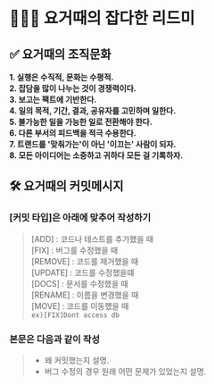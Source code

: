 # 👩🏻‍💻 요거때의 잡다한 리드미

## **✅ 요거때의 조직문화**
**1. 실행은 수직적, 문화는 수평적.**  
**2. 잡담을 많이 나누는 것이 경쟁력이다.**  
**3. 보고는 팩트에 기반한다.**  
**4. 일의 목적, 기간, 결과, 공유자를 고민하며 일한다.**  
**5. 불가능한 일을 가능한 일로 전환해야 한다.**  
**6. 다른 부서의 피드백을 적극 수용한다.**  
**7. 트랜드를 '맞춰가는'이 아닌 '이끄는' 사람이 되자.**  
**8. 모든 아이디어는 소중하고 귀하다 모든 걸 기록하자.**  

## **🛠 요거때의 커밋메시지**
### **[커밋 타입]은 아래에 맞추어 작성하기**
>[ADD] : 코드나 테스트를 추가했을 때  
>[FIX] : 버그를 수정했을 때  
>[REMOVE] : 코드를 제거했을 때  
>[UPDATE] : 코드를 수정했을떄  
>[DOCS] : 문서를 수정했을 때  
>[RENAME] : 이름을 변경했을 때  
>[MOVE] : 코드를 이동헀을 때  
```ex)[FIX]Dont access db```
### **본문은 다음과 같이 작성**
>- 왜 커밋했는지 설명.
>- 버그 수정의 경우 원래 어떤 문제가 있었는지 설명.
